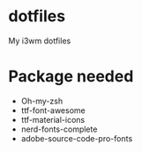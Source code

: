 # dotfiles
My i3wm dotfiles

# Package needed

* Oh-my-zsh
* ttf-font-awesome
* ttf-material-icons
* nerd-fonts-complete
* adobe-source-code-pro-fonts